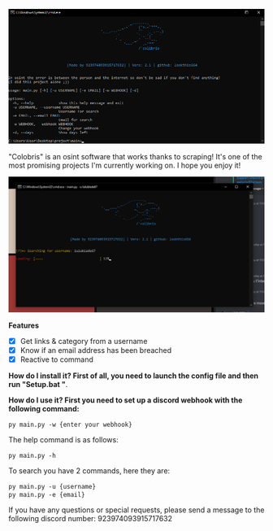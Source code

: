 ![menu](photo/help_menu.png)

"Colobris" is an osint software that works thanks to scraping! It's one of the most promising projects I'm currently working on. I hope you enjoy it!

![new2](photo/new2.png)


**Features**
- [x] Get links & category from a username
- [X] Know if an email address has been breached
- [X] Reactive to command

**How do I install it? First of all, you need to launch the config file and then run "Setup.bat "**.

**How do I use it? First you need to set up a discord webhook with the following command:**
```
py main.py -w {enter your webhook}
```
The help command is as follows:
```
py main.py -h
```

To search you have 2 commands, here they are:
```
py main.py -u {username}
py main.py -e {email}
```
If you have any questions or special requests, please send a message to the following discord number: 923974093915717632
